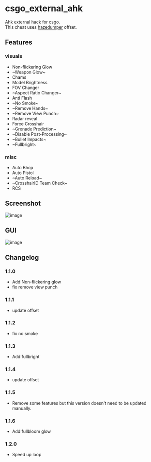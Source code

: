 # csgo_external_ahk
Ahk external hack for csgo. <br>
This cheat uses [hazedumper](https://github.com/frk1/hazedumper) offset.

## Features

### visuals
* Non-flickering Glow
* ~Weapon Glow~
* Chams
* Model Brightness
* FOV Changer
* ~Aspect Ratio Changer~
* Anti Flash
* ~No Smoke~
* ~Remove Hands~
* ~Remove View Punch~
* Radar reveal
* Force Crosshair
* ~Grenade Prediction~
* ~Disable Post-Processing~
* ~Bullet Impacts~
* ~Fullbright~

### misc
* Auto Bhop
* Auto Pistol
* ~Auto Reload~
* ~CrosshairID Team Check~
* RCS

## Screenshot
![image](https://github.com/worse-666/csgo_external_ahk_hack/blob/main/screen%20shot.png)

## GUI
![image](https://github.com/worse-666/csgo_external_ahk_hack/blob/main/setting%20gui_.png)

## Changelog
### 1.1.0
* Add Non-flickering glow
* fix remove view punch

### 1.1.1
* update offset

### 1.1.2
* fix no smoke

### 1.1.3
* Add fullbright

### 1.1.4
* update offset

### 1.1.5
* Remove some features but this version doesn't need to be updated manually.

### 1.1.6
* Add fullbloom glow

### 1.2.0
* Speed up loop




